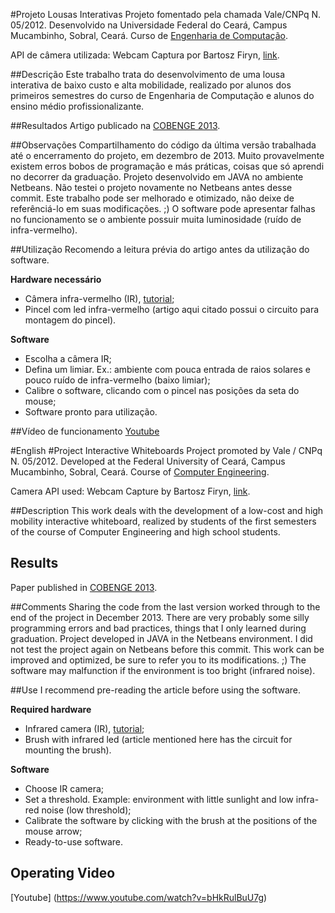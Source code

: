 #Projeto Lousas Interativas
Projeto fomentado pela chamada Vale/CNPq N. 05/2012.
Desenvolvido na Universidade Federal do Ceará, Campus Mucambinho, Sobral, Ceará.
Curso de [Engenharia de Computação](http://www.ec.ufc.br).

API de câmera utilizada: Webcam Captura por Bartosz Firyn, [link](https://github.com/sarxos/webcam-capture).

##Descrição
Este trabalho trata do desenvolvimento de uma lousa interativa de baixo custo e alta mobilidade, realizado por alunos dos primeiros semestres do curso de Engenharia de Computação e alunos do ensino médio profissionalizante.

##Resultados
Artigo publicado na [COBENGE 2013](http://www.fadep.br/engenharia-eletrica/congresso/pdf/118518_1.pdf).

##Observações
Compartilhamento do código da última versão trabalhada até o encerramento do projeto, em dezembro de 2013. Muito provavelmente existem erros bobos de programação e más práticas, coisas que só aprendi no decorrer da graduação.
Projeto desenvolvido em JAVA no ambiente Netbeans.
Não testei o projeto novamente no Netbeans antes desse commit.
Este trabalho pode ser melhorado e otimizado, não deixe de referênciá-lo em suas modificações. ;)
O software pode apresentar falhas no funcionamento se o ambiente possuir muita luminosidade (ruído de infra-vermelho).

##Utilização
Recomendo a leitura prévia do artigo antes da utilização do software.

**Hardware necessário**
- Câmera infra-vermelho (IR), [tutorial](http://www.gersondiesel.com.br/2010/02/16/transformando-uma-webcam-em-uma-camera-infra-vermelho/);
- Pincel com led infra-vermelho (artigo aqui citado possui o circuito para montagem do pincel).

**Software**
- Escolha a câmera IR;
- Defina um limiar. Ex.: ambiente com pouca entrada de raios solares e pouco ruído de infra-vermelho (baixo limiar);
- Calibre o software, clicando com o pincel nas posições da seta do mouse;
- Software pronto para utilização.

##Vídeo de funcionamento
[Youtube](https://www.youtube.com/watch?v=bHkRulBuU7g)

#English
#Project Interactive Whiteboards
Project promoted by Vale / CNPq N. 05/2012.
Developed at the Federal University of Ceará, Campus Mucambinho, Sobral, Ceará.
Course of [Computer Engineering](http://www.ec.ufc.br).

Camera API used: Webcam Capture by Bartosz Firyn, [link](https://github.com/sarxos/webcam-capture).

##Description
This work deals with the development of a low-cost and high mobility interactive whiteboard, realized by students of the first semesters of the course of Computer Engineering and high school students.

## Results
Paper published in [COBENGE 2013](http://www.fadep.br/engenharia-eletrica/congresso/pdf/118518_1.pdf).

##Comments
Sharing the code from the last version worked through to the end of the project in December 2013. There are very probably some silly programming errors and bad practices, things that I only learned during graduation.
Project developed in JAVA in the Netbeans environment.
I did not test the project again on Netbeans before this commit.
This work can be improved and optimized, be sure to refer you to its modifications. ;)
The software may malfunction if the environment is too bright (infrared noise).

##Use
I recommend pre-reading the article before using the software.

**Required hardware**
- Infrared camera (IR), [tutorial](http://www.gersondiesel.com.br/2010/02/16/transformando-uma-webcam-em-umacamera-infra-vermelho/);
- Brush with infrared led (article mentioned here has the circuit for mounting the brush).

**Software**
- Choose IR camera;
- Set a threshold. Example: environment with little sunlight and low infra-red noise (low threshold);
- Calibrate the software by clicking with the brush at the positions of the mouse arrow;
- Ready-to-use software.

## Operating Video
[Youtube] (https://www.youtube.com/watch?v=bHkRulBuU7g)
